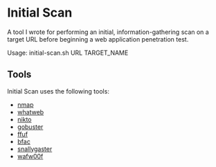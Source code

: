 # Initial Scan

A tool I wrote for performing an initial, information-gathering scan on a target URL before beginning a web application penetration test.

Usage: initial-scan.sh URL TARGET_NAME

## Tools
Initial Scan uses the following tools:
* [nmap](https://nmap.org/) 
* [whatweb](https://www.morningstarsecurity.com/research/whatweb)
* [nikto](https://cirt.net/nikto2)
* [gobuster](https://github.com/OJ/gobuster)
* [ffuf](https://github.com/ffuf/ffuf)
* [bfac](https://github.com/mazen160/bfac)
* [snallygaster](https://github.com/hannob/snallygaster)
* [wafw00f](https://github.com/EnableSecurity/wafw00f)
